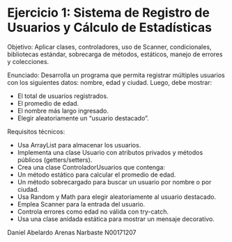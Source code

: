 # Ejercicio 1: Sistema de Registro de Usuarios y Cálculo de Estadísticas

Objetivo:
Aplicar clases, controladores, uso de Scanner, condicionales, bibliotecas estándar,
sobrecarga de métodos, estáticos, manejo de errores y colecciones.


Enunciado:
Desarrolla un programa que permita registrar múltiples usuarios con los siguientes datos:
nombre, edad y ciudad. Luego, debe mostrar:
- El total de usuarios registrados.
- El promedio de edad.
- El nombre más largo ingresado.
- Elegir aleatoriamente un “usuario destacado”.


Requisitos técnicos:
- Usa ArrayList para almacenar los usuarios.
- Implementa una clase Usuario con atributos privados y métodos públicos
(getters/setters).
- Crea una clase ControladorUsuarios que contenga:
- Un método estático para calcular el promedio de edad.
- Un método sobrecargado para buscar un usuario por nombre o por ciudad.
- Usa Random y Math para elegir aleatoriamente al usuario destacado.
- Emplea Scanner para la entrada del usuario.
- Controla errores como edad no válida con try-catch.
- Usa una clase anidada estática para mostrar un mensaje decorativo.


Daniel Abelardo Arenas Narbaste
N00171207
